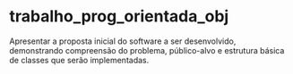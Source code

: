 # trabalho_prog_orientada_obj
Apresentar a proposta inicial do software a ser desenvolvido, demonstrando compreensão do problema, público-alvo e estrutura básica de classes que serão implementadas.
